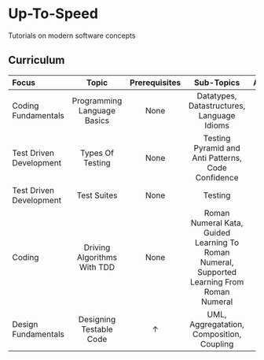 # Up-To-Speed

Tutorials on modern software concepts

## Curriculum

Focus | Topic | Prerequisites | Sub-Topics | Approach
:-- | :--: | :--: | :--: | :--:
Coding Fundamentals | Programming Language Basics | None | Datatypes, Datastructures, Language Idioms | Theory
Test Driven Development | Types Of Testing | None | Testing Pyramid and Anti Patterns, Code Confidence | Hybrid
Test Driven Development | Test Suites | None | Testing | Hybrid
Coding | Driving Algorithms With TDD | None | Roman Numeral Kata, Guided Learning To Roman Numeral, Supported Learning From Roman Numeral | Practical
Design Fundamentals | Designing Testable Code | ↑ | UML, Aggregatation, Composition, Coupling | Theory
